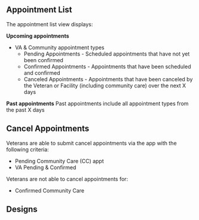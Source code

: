 ## Appointment List

The appointment list view displays:
 
 **Upcoming appointments** 
  
  - VA & Community appointment types 
    - Pending Appointments - Scheduled appointments that have not yet been confirmed
    - Confirmed Appointments - Appointments that have been scheduled and confirmed
    - Canceled Appointments - Appointments that have been canceled by the Veteran or Facility (including community care) over the next X days
  
 **Past appointments**
  Past appointments include all appointment types from the past X days
  
## Cancel Appointments
  
Veterans are able to submit cancel appointments via the app with the following criteria:

- Pending Community Care (CC) appt
- VA Pending & Confirmed 

Veterans are not able to cancel appointments for:

- Confirmed Community Care 


## Designs
